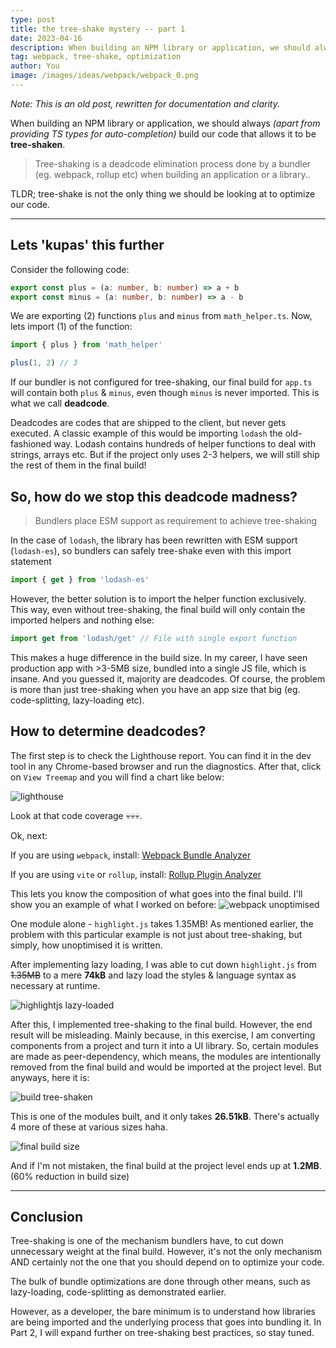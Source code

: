```yaml
---
type: post
title: the tree-shake mystery -- part 1
date: 2023-04-16
description: When building an NPM library or application, we should always build our code that allows it to be tree-shaken.
tag: webpack, tree-shake, optimization
author: You
image: /images/ideas/webpack/webpack_0.png
---
```


_Note: This is an old post, rewritten for documentation and clarity._

When building an NPM library or application, we should always _(apart from providing TS types for auto-completion)_ build our code that allows it to be **tree-shaken**.

> Tree-shaking is a deadcode elimination process done by a bundler (eg. webpack, rollup etc) when building an application or a library..

TLDR; tree-shake is not the only thing we should be looking at to optimize our code.

---

## Lets 'kupas' this further

Consider the following code:

```ts filename="math_helper.ts"
export const plus = (a: number, b: number) => a + b
export const minus = (a: number, b: number) => a - b
```

We are exporting (2) functions `plus` and `minus` from `math_helper.ts`. Now, lets import (1) of the function:

```ts filename="app.ts"
import { plus } from 'math_helper'

plus(1, 2) // 3
```

If our bundler is not configured for tree-shaking, our final build for `app.ts` will contain both `plus` & `minus`, even though `minus` is never imported. This is what we call **deadcode**.

Deadcodes are codes that are shipped to the client, but never gets executed. A classic example of this would be importing `lodash` the old-fashioned way. Lodash contains hundreds of helper functions to deal with strings, arrays etc. But if the project only uses 2-3 helpers, we will still ship the rest of them in the final build!

## So, how do we stop this deadcode madness?

> Bundlers place ESM support as requirement to achieve tree-shaking

In the case of `lodash`, the library has been rewritten with ESM support (`lodash-es`), so bundlers can safely tree-shake even with this import statement

```ts
import { get } from 'lodash-es'
```

However, the better solution is to import the helper function exclusively. This way, even without tree-shaking, the final build will only contain the imported helpers and nothing else:

```ts
import get from 'lodash/get' // File with single export function
```

This makes a huge difference in the build size. In my career, I have seen production app with >3-5MB size, bundled into a single JS file, which is insane. And you guessed it, majority are deadcodes. Of course, the problem is more than just tree-shaking when you have an app size that big (eg. code-splitting, lazy-loading etc).

## How to determine deadcodes?

The first step is to check the Lighthouse report. You can find it in the dev tool in any Chrome-based browser and run the diagnostics. After that, click on `View Treemap` and you will find a chart like below:

![lighthouse](/images/ideas/treeshake/webpack_0.png)

Look at that code coverage 💀💀💀.

Ok, next:

If you are using `webpack`, install: [Webpack Bundle Analyzer](https://www.npmjs.com/package/webpack-bundle-analyzer)

If you are using `vite` or `rollup`, install: [Rollup Plugin Analyzer](https://www.npmjs.com/package/rollup-plugin-visualizer)

This lets you know the composition of what goes into the final build. I'll show you an example of what I worked on before:
![webpack unoptimised](/images/ideas/treeshake/webpack_1.png)

One module alone - `highlight.js` takes 1.35MB! As mentioned earlier, the problem with this particular example is not just about tree-shaking, but simply, how unoptimised it is written.

After implementing lazy loading, I was able to cut down `highlight.js` from ~~1.35MB~~ to a mere **74kB** and lazy load the styles & language syntax as necessary at runtime.

![highlightjs lazy-loaded](/images/ideas/treeshake/webpack_2.png)

After this, I implemented tree-shaking to the final build. However, the end result will be misleading. Mainly because, in this exercise, I am converting components from a project and turn it into a UI library. So, certain modules are made as peer-dependency, which means, the modules are intentionally removed from the final build and would be imported at the project level. But anyways, here it is:

![build tree-shaken](/images/ideas/treeshake/webpack_3.png)

This is one of the modules built, and it only takes **26.51kB**. There's actually 4 more of these at various sizes haha.

![final build size](/images/ideas/treeshake/webpack_4.png)

And if I'm not mistaken, the final build at the project level ends up at **1.2MB**. (60% reduction in build size)

---

## Conclusion

Tree-shaking is one of the mechanism bundlers have, to cut down unnecessary weight at the final build. However, it's not the only mechanism AND certainly not the one that you should depend on to optimize your code.

The bulk of bundle optimizations are done through other means, such as lazy-loading, code-splitting as demonstrated earlier.

However, as a developer, the bare minimum is to understand how libraries are being imported and the underlying process that goes into bundling it. In Part 2, I will expand further on tree-shaking best practices, so stay tuned.
